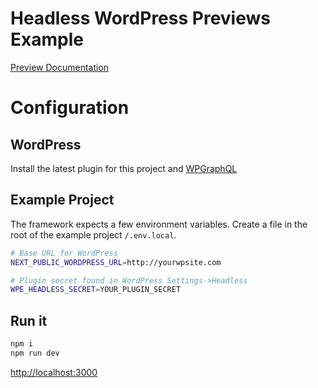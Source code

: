 # Headless WordPress Previews Example

[Preview Documentation](../../docs/previews/README.md)

# Configuration

## WordPress

Install the latest plugin for this project and [WPGraphQL](https://wordpress.org/plugins/wp-graphql/)

## Example Project

The framework expects a few environment variables. Create a file in the root of the example project `/.env.local`.

```bash
# Base URL for WordPress
NEXT_PUBLIC_WORDPRESS_URL=http://yourwpsite.com

# Plugin secret found in WordPress Settings->Headless
WPE_HEADLESS_SECRET=YOUR_PLUGIN_SECRET

```

## Run it

```bash
npm i
npm run dev
```

[http://localhost:3000]()
